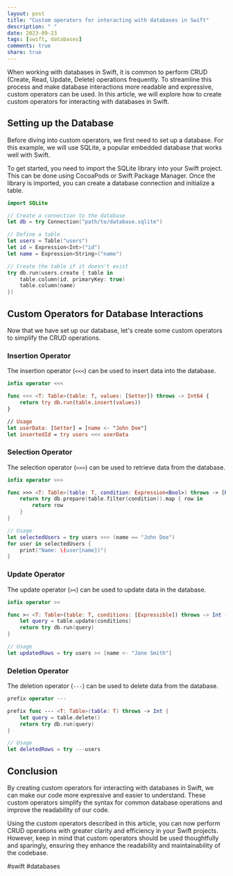 ```yaml
---
layout: post
title: "Custom operators for interacting with databases in Swift"
description: " "
date: 2023-09-23
tags: [swift, databases]
comments: true
share: true
---
```


When working with databases in Swift, it is common to perform CRUD (Create, Read, Update, Delete) operations frequently. To streamline this process and make database interactions more readable and expressive, custom operators can be used. In this article, we will explore how to create custom operators for interacting with databases in Swift.

## Setting up the Database

Before diving into custom operators, we first need to set up a database. For this example, we will use SQLite, a popular embedded database that works well with Swift.

To get started, you need to import the SQLite library into your Swift project. This can be done using CocoaPods or Swift Package Manager. Once the library is imported, you can create a database connection and initialize a table.

```swift
import SQLite

// Create a connection to the database
let db = try Connection("path/to/database.sqlite")

// Define a table
let users = Table("users")
let id = Expression<Int>("id")
let name = Expression<String>("name")

// Create the table if it doesn't exist
try db.run(users.create { table in
    table.column(id, primaryKey: true)
    table.column(name)
})
```

## Custom Operators for Database Interactions

Now that we have set up our database, let's create some custom operators to simplify the CRUD operations.

### Insertion Operator

The insertion operator (`<<<`) can be used to insert data into the database.

```swift
infix operator <<<

func <<< <T: Table>(table: T, values: [Setter]) throws -> Int64 {
    return try db.run(table.insert(values))
}

// Usage
let userData: [Setter] = [name <- "John Doe"]
let insertedId = try users <<< userData
```

### Selection Operator

The selection operator (`>>>`) can be used to retrieve data from the database.

```swift
infix operator >>>

func >>> <T: Table>(table: T, condition: Expression<Bool>) throws -> [Row] {
    return try db.prepare(table.filter(condition)).map { row in
        return row
    }
}

// Usage
let selectedUsers = try users >>> (name == "John Doe")
for user in selectedUsers {
    print("Name: \(user[name])")
}
```

### Update Operator

The update operator (`><`) can be used to update data in the database.

```swift
infix operator ><

func >< <T: Table>(table: T, conditions: [Expressible]) throws -> Int {
    let query = table.update(conditions)
    return try db.run(query)
}

// Usage
let updatedRows = try users >< [name <- "Jane Smith"]
```

### Deletion Operator

The deletion operator (`---`) can be used to delete data from the database.

```swift
prefix operator ---

prefix func --- <T: Table>(table: T) throws -> Int {
    let query = table.delete()
    return try db.run(query)
}

// Usage
let deletedRows = try ---users
```

## Conclusion

By creating custom operators for interacting with databases in Swift, we can make our code more expressive and easier to understand. These custom operators simplify the syntax for common database operations and improve the readability of our code.

Using the custom operators described in this article, you can now perform CRUD operations with greater clarity and efficiency in your Swift projects. However, keep in mind that custom operators should be used thoughtfully and sparingly, ensuring they enhance the readability and maintainability of the codebase.

#swift #databases
